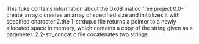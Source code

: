 This fuke contains information about the 0x0B malloc free project
0.0-create_array.c creates an array of specified size and initializes it with specified character
2.the 1-strdup.c file returns a pointer to a newly allocated space in memory, which contains a copy of the string given as a parameter.
2.2-str_concat.c file cocatenates two strings
